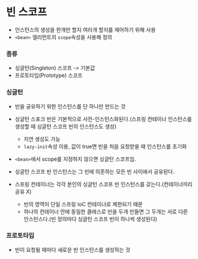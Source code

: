 # 빈 스코프
* 인스턴스의 생성을 한개만 할지 여러개 할지를 제어하기 위해 사용
* ``<bean>`` 엘리먼트의 ``scope``속성을 사용해 정의
### 종류
* 싱글턴(Singleton) 스코프 -> 기본값
* 프로토타입(Prototype) 스코프

### 싱글턴 
* 빈을 공유하기 위한 인스턴스를 단 하나만 만드는 것


* 싱글턴 스포크 빈은 기본적으로 사전-인스턴스화된다.(스프링 컨테이너 인스턴스를 생성할 때 싱글턴 스코프 빈의 인스턴스도 생성)
  * 지연 생성도 가능
  * ``lazy-init``속성 이용, 값이 true면 빈을 처음 요청받을 때 인스턴스를 초기화


* ``<bean>``에서 scope를 지정하지 않으면 싱글턴 스코프임.


* 싱글턴 스코프 빈 인스턴스는 그 빈에 의존하는 모든 빈 사이에서 공유된다.



* 스프링 컨테이너는 각각 본인의 싱글턴 스코프 빈 인스턴스를 갖는다.(컨테이너끼리 공유 X)
  * 빈의 영역이 단일 스프링 IoC 컨테이너로 제한되기 때문
  * 하나의 컨테이너 안에 동일한 클래스로 빈을 두개 만들면 그 두개는 서로 다른 인스턴스다.(빈 정의마다 싱글턴 스코프 빈이 하나씩 생성된다)

### 프로토타입
* 빈이 요청될 때마다 새로운 빈 인스턴스를 생성하는 것